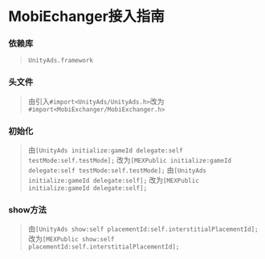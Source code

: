 # MobiEchanger接入指南

### 依赖库
> `UnityAds.framework`


### 头文件
> 由引入`#import<UnityAds/UnityAds.h>`改为`#import<MobiExchanger/MobiExchanger.h>`

### 初始化
> 由`[UnityAds initialize:gameId delegate:self testMode:self.testMode];`
> 改为`[MEXPublic initialize:gameId delegate:self testMode:self.testMode];`
> 由`[UnityAds initialize:gameId delegate:self];`
> 改为`[MEXPublic initialize:gameId delegate:self];`

### show方法
> 由`[UnityAds show:self placementId:self.interstitialPlacementId];`
> 改为`[MEXPublic show:self placementId:self.interstitialPlacementId];`
